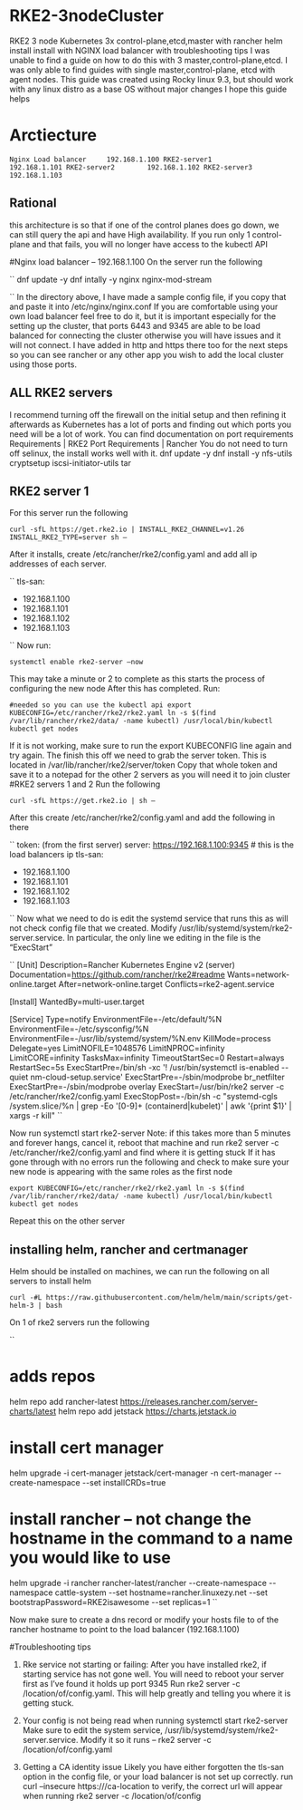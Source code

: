 # RKE2-3nodeCluster
RKE2 3 node Kubernetes 3x control-plane,etcd,master with rancher helm install install with NGINX load balancer with troubleshooting tips
I was unable to find a guide on how to do this with 3 master,control-plane,etcd. I was only able to find guides with single master,control-plane, etcd with agent nodes.
This guide was created using Rocky linux 9.3, but should work with any linux distro as a base OS without major changes
I hope this guide helps

# Arctiecture

``
Nginx Load balancer 	192.168.1.100
RKE2-server1		192.168.1.101
RKE2-server2		192.168.1.102
RKE2-server3		192.168.1.103
``

## Rational 
this architecture is so that if one of the control planes does go down, we can still query the api and have High availability.
If you run only 1 control-plane and that fails, you will no longer have access to the kubectl API

#Nginx load balancer – 192.168.1.100
On the server run the following

``
dnf update -y
dnf intally -y nginx nginx-mod-stream

``
In the directory above, I have made a sample config file, if you copy that and paste it into /etc/nginx/nginx.conf
If you are comfortable using your own load balancer feel free to do it, but it is important especially for the setting up the cluster, that ports 6443 and 9345 are able to be load balanced for connecting the cluster otherwise you will have issues and it will not connect.
I have added in http and https there too for the next steps so you can see rancher or any other app you wish to add the local cluster using those ports.

## ALL RKE2 servers
I recommend turning off the firewall on the initial setup and then refining it afterwards as Kubernetes has a lot of ports and finding out which ports you need will be a lot of work.
You can find documentation on port requirements
Requirements | RKE2
Port Requirements | Rancher
You do not need to turn off selinux, the install works well with it. 
dnf update -y
dnf install -y  nfs-utils cryptsetup iscsi-initiator-utils tar

## RKE2 server 1
For this server run the following

``
curl -sfL https://get.rke2.io | INSTALL_RKE2_CHANNEL=v1.26 INSTALL_RKE2_TYPE=server sh –
``

After it installs, create /etc/rancher/rke2/config.yaml and add all ip addresses of each server.

``
tls-san:
-	192.168.1.100
-	192.168.1.101
-	192.168.1.102
-	192.168.1.103

``
Now run:

``
systemctl enable rke2-server –now
``

This may take a minute or 2 to complete as this starts the process of configuring the new node
After this has completed. Run: 

``
#needed so you can use the kubectl api
export KUBECONFIG=/etc/rancher/rke2/rke2.yaml
ln -s $(find /var/lib/rancher/rke2/data/ -name kubectl) /usr/local/bin/kubectl 
kubectl get nodes
``

If it is not working, make sure to run the export KUBECONFIG line again and try again.
The finish this off we need to grab the server token. This is located in /var/lib/rancher/rke2/server/token
Copy that whole token and save it to a notepad for the other 2 servers as you will need it to join cluster
#RKE2 servers 1 and 2
Run the following

``
curl -sfL https://get.rke2.io | sh –
``

After this create /etc/rancher/rke2/config.yaml and add the following in there

``
token: (from the first server)
server: https://192.168.1.100:9345 # this is the load balancers ip
tls-san:
-	192.168.1.100
-	192.168.1.101
-	192.168.1.102
-	192.168.1.103

``
Now what we need to do is edit the systemd service that runs this as will not check config file that we created. Modify /usr/lib/systemd/system/rke2-server.service. In particular, the only line we editing in the file is the “ExecStart”

``
[Unit]
Description=Rancher Kubernetes Engine v2 (server)
Documentation=https://github.com/rancher/rke2#readme
Wants=network-online.target
After=network-online.target
Conflicts=rke2-agent.service

[Install]
WantedBy=multi-user.target

[Service]
Type=notify
EnvironmentFile=-/etc/default/%N
EnvironmentFile=-/etc/sysconfig/%N
EnvironmentFile=-/usr/lib/systemd/system/%N.env
KillMode=process
Delegate=yes
LimitNOFILE=1048576
LimitNPROC=infinity
LimitCORE=infinity
TasksMax=infinity
TimeoutStartSec=0
Restart=always
RestartSec=5s
ExecStartPre=/bin/sh -xc '! /usr/bin/systemctl is-enabled --quiet nm-cloud-setup.service'
ExecStartPre=-/sbin/modprobe br_netfilter
ExecStartPre=-/sbin/modprobe overlay
ExecStart=/usr/bin/rke2 server -c /etc/rancher/rke2/config.yaml
ExecStopPost=-/bin/sh -c "systemd-cgls /system.slice/%n | grep -Eo '[0-9]+ (containerd|kubelet)' | awk '{print $1}' | xargs -r kill"
``

Now run systemctl start rke2-server
Note: if this takes more than 5 minutes and forever hangs, cancel it, reboot that machine and run rke2 server -c /etc/rancher/rke2/config.yaml and find where it is getting stuck
If it has gone through with no errors run the following and check to make sure your new node is appearing with the same roles as the first node

``
export KUBECONFIG=/etc/rancher/rke2/rke2.yaml
ln -s $(find /var/lib/rancher/rke2/data/ -name kubectl) /usr/local/bin/kubectl 
kubectl get nodes
``

Repeat this on the other server

## installing helm, rancher and certmanager
Helm should be installed on machines, we can run the following on all servers to install helm

``
curl -#L https://raw.githubusercontent.com/helm/helm/main/scripts/get-helm-3 | bash
``

On 1 of rke2 servers run the following

``
# adds repos
helm repo add rancher-latest https://releases.rancher.com/server-charts/latest
helm repo add jetstack https://charts.jetstack.io
# install cert manager
helm upgrade -i cert-manager jetstack/cert-manager -n cert-manager --create-namespace --set installCRDs=true
# install rancher – not change the hostname in the command to a name you would like to use
helm upgrade -i rancher rancher-latest/rancher --create-namespace --namespace cattle-system --set hostname=rancher.linuxezy.net --set bootstrapPassword=RKE2isawesome --set replicas=1
``

Now make sure to create a dns record or modify your hosts file to of the rancher hostname to point to the load balancer (192.168.1.100)

#Troubleshooting tips
1.	Rke service not starting or failing:
After you have installed rke2, if starting service has not gone well. You will need to reboot your server first as I’ve found it holds up port 9345
Run rke2 server -c /location/of/config.yaml. This will help greatly and telling you where it is getting stuck.

2.	Your config is not being read when running systemctl start rke2-server
Make sure to edit the system service, /usr/lib/systemd/system/rke2-server.service.
Modify it so it runs – rke2 server -c /location/of/config.yaml

3.	Getting a CA identity issue
Likely you have either forgotten the tls-san option in the config file, or your load balancer is not set up correctly.
run curl –insecure https://<lb-ip>/ca-location to verify, the correct url will appear when running rke2 server -c /location/of/config



